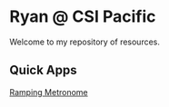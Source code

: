 # Ryan @ CSI Pacific
Welcome to my repository of resources.

## Quick Apps
[Ramping Metronome](https://rbrodiecsi.github.io/quickapps/metronome/metronome.html)
